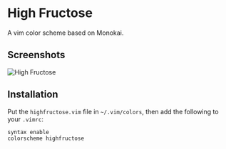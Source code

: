 # High Fructose

A vim color scheme based on Monokai.

## Screenshots
![High Fructose](http://i.imgur.com/fBICCtU.png)

## Installation

Put the `highfructose.vim` file in `~/.vim/colors`, then add the following to your `.vimrc`:

```vim
syntax enable
colorscheme highfructose
```
